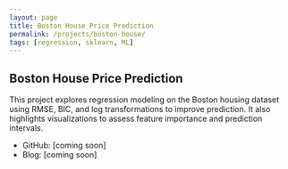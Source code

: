 ```yaml
---
layout: page
title: Boston House Price Prediction
permalink: /projects/boston-house/
tags: [regression, sklearn, ML]
---
```


## Boston House Price Prediction

This project explores regression modeling on the Boston housing dataset using RMSE, BIC, and log transformations to improve prediction. It also highlights visualizations to assess feature importance and prediction intervals.

- GitHub: [coming soon]
- Blog: [coming soon]
